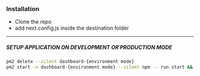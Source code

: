 ### Installation

- Clone the repo
- add next.config.js inside the destination folder

---

##### SETUP APPLICATION ON DEVELOPMENT OR PRODUCTION MODE

```sh
pm2 delete --silent dashboard-{environment mode}
pm2 start -n dashboard-{environment mode} --silent npm -- run start && pm2 log dashboard-{environment mode}
```
